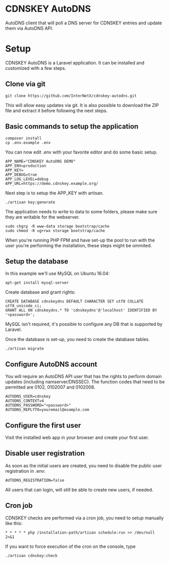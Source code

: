 # CDNSKEY AutoDNS
AutoDNS client that will poll a DNS server for CDNSKEY entries and update them via AutoDNS API.

# Setup

CDNSKEY AutoDNS is a Laravel application. It can be installed and customized with a few steps.

## Clone via git

    git clone https://github.com/InterNetX/cdnskey-autodns.git

This will allow easy updates via git. It is also possible to download the ZIP file and extract it before following the next steps.

## Basic commands to setup the application

	composer install
	cp .env.example .env

You can now edit .env with your favorite editor and do some basic setup.

	APP_NAME="CDNSKEY AutoDNS DEMO"
	APP_ENV=production
	APP_KEY=
	APP_DEBUG=true
	APP_LOG_LEVEL=debug
	APP_URL=https://demo.cdnskey.example.org/

Next step is to setup the APP_KEY with artisan.

	./artisan key:generate

The application needs to write to data to some folders, please make sure they are writable for the webserver.

	sudo chgrp -R www-data storage bootstrap/cache
	sudo chmod -R ug+rwx storage bootstrap/cache

When you're running PHP FPM and have set-up the pool to run with the user you're performing the installation, these steps might be ommited.

## Setup the database

In this example we'll use MySQL on Ubuntu 16.04:

	apt-get install mysql-server

Create database and grant rights:

	CREATE DATABASE cdnskeydns DEFAULT CHARACTER SET utf8 COLLATE utf8_unicode_ci;
	GRANT ALL ON cdnskeydns.* TO 'cdnskeydns'@'localhost' IDENTIFIED BY '<password>';

MySQL isn't required, it's possible to configure any DB that is supported by Laravel.

Once the database is set-up, you need to create the database tables.

	./artisan migrate

## Configure AutoDNS account

You will require an AutoDNS API user that has the rights to perform domain updates (including namserver/DNSSEC). The function codes that need to be permitted are 0102, 0102007 and 0102008.

	AUTODNS_USER=cdnskey
	AUTODNS_CONTEXT=4
	AUTODNS_PASSWORD="<password>"
	AUTODNS_REPLYTO=youremail@example.com

## Configure the first user

Visit the installed web app in your browser and create your first user.

## Disable user registration

As soon as the initial users are created, you need to disable the public user registration in .env:

	AUTODNS_REGISTRATION=false

All users that can login, will still be able to create new users, if needed.

## Cron job

CDNSKEY checks are performed via a cron job, you need to setup manually like this:

	* * * * * php /installation-path/artisan schedule:run >> /dev/null 2>&1

If you want to force execution of the cron on the console, type

	./artisan cdnskey:check

